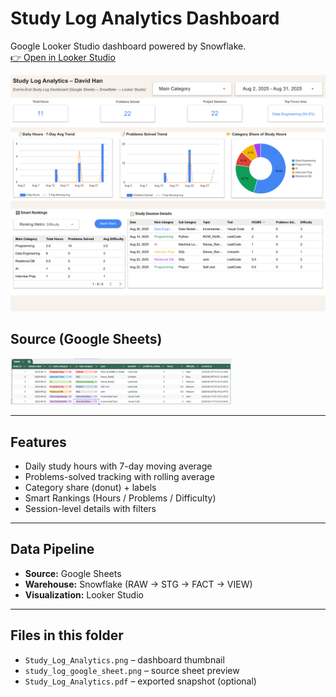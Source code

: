 # Study Log Analytics Dashboard

Google Looker Studio dashboard powered by Snowflake.  
[👉 Open in Looker Studio](https://lookerstudio.google.com/reporting/edeb330e-5a46-4eda-b1e1-1941c14eb872)

[![Dashboard Preview](Study_Log_Analytics.png)](https://lookerstudio.google.com/reporting/edeb330e-5a46-4eda-b1e1-1941c14eb872 "Open in Looker Studio")

## Source (Google Sheets)
<img src="study_log_google_sheet.png" alt="Study Log — Google Sheet preview" width="70%"/>

---

## Features
- Daily study hours with 7-day moving average
- Problems-solved tracking with rolling average
- Category share (donut) + labels
- Smart Rankings (Hours / Problems / Difficulty)
- Session-level details with filters

---

## Data Pipeline
- **Source:** Google Sheets  
- **Warehouse:** Snowflake (RAW → STG → FACT → VIEW)  
- **Visualization:** Looker Studio  

---

## Files in this folder
- `Study_Log_Analytics.png` – dashboard thumbnail  
- `study_log_google_sheet.png` – source sheet preview  
- `Study_Log_Analytics.pdf` – exported snapshot (optional)
